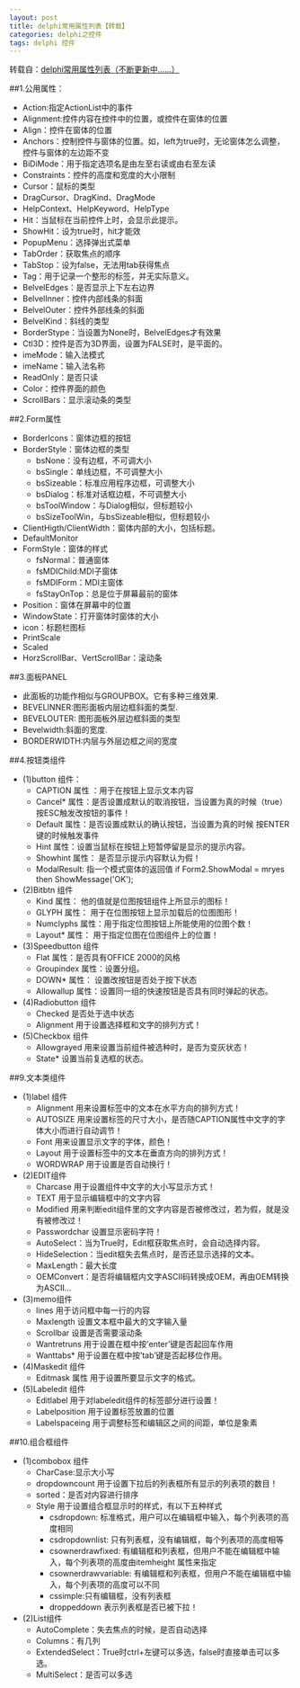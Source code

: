 ```yaml
---
layout: post
title: delphi常用属性列表【转载】
categories: delphi之控件
tags: delphi 控件
---
```


转载自：[delphi常用属性列表（不断更新中……）](http://www.cnblogs.com/xcre/archive/2012/04/07/2435753.html)

##1.公用属性：

* Action:指定ActionList中的事件
* Alignment:控件内容在控件中的位置，或控件在窗体的位置
* Align：控件在窗体的位置 
* Anchors：控制控件与窗体的位置。如，left为true时，无论窗体怎么调整，控件与窗体的左边距不变
* BiDiMode：用于指定选项名是由左至右读或由右至左读
* Constraints：控件的高度和宽度的大小限制
* Cursor：鼠标的类型
* DragCursor、DragKind、DragMode
* HelpContext、HelpKeyword、HelpType
* Hit：当鼠标在当前控件上时，会显示此提示。
* ShowHit：设为true时，hit才能效
* PopupMenu：选择弹出式菜单
* TabOrder：获取焦点的顺序
* TabStop：设为false，无法用tab获得焦点
* Tag：用于记录一个整形的标签，并无实际意义。
* BelvelEdges：是否显示上下左右边界
* BelvelInner：控件内部线条的斜面
* BelvelOuter：控件外部线条的斜面
* BelvelKind：斜线的类型
* BorderStype：当设置为None时，BelvelEdges才有效果
* Ctl3D：控件是否为3D界面，设置为FALSE时，是平面的。
* imeMode：输入法模式
* imeName：输入法名称
* ReadOnly：是否只读
* Color：控件界面的颜色
* ScrollBars：显示滚动条的类型

##2.Form属性

* BorderIcons：窗体边框的按钮
* BorderStyle：窗体边框的类型
    * bsNone：没有边框，不可调大小
    * bsSingle：单线边框，不可调整大小
    * bsSizeable：标准应用程序边框，可调整大小 
    * bsDialog：标准对话框边框，不可调整大小
    * bsToolWindow：与Dialog相似，但标题较小
    * bsSizeToolWin，与bsSizeable相似，但标题较小
* ClientHigth/ClientWidth：窗体内部的大小，包括标题。
* DefaultMonitor
* FormStyle：窗体的样式
    * fsNormal：普通窗体
    * fsMDIChild:MDI子窗体
    * fsMDIForm：MDI主窗体
    * fsStayOnTop：总是位于屏幕最前的窗体
* Position：窗体在屏幕中的位置
* WindowState：打开窗体时窗体的大小 
* icon：标题栏图标
* PrintScale
* Scaled
* HorzScrollBar、VertScrollBar：滚动条

##3.面板PANEL

* 此面板的功能作相似与GROUPBOX。它有多种三维效果.
* BEVELINNER:图形面板内层边框斜面的类型.
* BEVELOUTER: 图形面板外层边框斜面的类型
* Bevelwidth:斜面的宽度.
* BORDERWIDTH:内层与外层边框之间的宽度
 
##4.按钮类组件

* (1)button 组件：
    * CAPTION 属性 ：用于在按钮上显示文本内容
    * Cancel*  属性：是否设置成默认的取消按钮，当设置为真的时候（true） 按ESC触发改按钮的事件！
    * Default 属性：是否设置成默认的确认按钮，当设置为真的时候 按ENTER键的时候触发事件
    * Hint 属性：设置当鼠标在按钮上短暂停留是显示的提示内容。
    * Showhint 属性： 是否显示提示内容默认为假！
    * ModalResult: 指一个模式窗体的返回值 if Form2.ShowModal = mryes then ShowMessage('OK');
* (2)Bitbtn 组件
    * Kind 属性： 他的值就是位图按钮组件上所显示的图标！
    * GLYPH 属性： 用于在位图按钮上显示加载后的位图图形！
    * Numclyphs 属性：用于指定位图按钮上所能使用的位图个数！
    * Layout* 属性： 用于指定位图在位图组件上的位置！
* (3)Speedbutton 组件
    * Flat 属性：是否具有OFFICE 2000的风格
    * Groupindex 属性：设置分组。
    * DOWN* 属性： 设置改按钮是否处于按下状态
    * Allowallup 属性：设置同一组的快速按钮是否具有同时弹起的状态。
* (4)Radiobutton 组件
    * Checked 是否处于选中状态
    * Alignment 用于设置选择框和文字的排列方式！
* (5)Checkbox 组件
    * Allowgrayed 用来设置当前组件被选种时，是否为变灰状态！
    * State*    设置当前复选框的状态。

##9.文本类组件

* (1)label 组件
    * Alignment 用来设置标签中的文本在水平方向的排列方式！
    * AUTOSIZE 用来设置标签的尺寸大小，是否随CAPTION属性中文字的字体大小而进行自动调节！
    * Font 用来设置显示文字的字体，颜色！
    * Layout 用于设置标签中的文本在垂直方向的排列方式！
    * WORDWRAP 用于设置是否自动换行！
* (2)EDIT组件
    * Charcase 用于设置组件中文字的大小写显示方式！
    * TEXT   用于显示编辑框中的文字内容
    * Modified 用来判断edit组件里的文字内容是否被修改过，若为假，就是没有被修改过！
    * Passwordchar 设置显示密码字符！
    * AutoSelect：当为True时，Edit框获取焦点时，会自动选择内容。
    * HideSelection：当edit框失去焦点时，是否还显示选择的文本。
    * MaxLength：最大长度
    * OEMConvert：是否将编辑框内文字ASCII码转换成OEM，再由OEM转换为ASCII...
* (3)memo组件
    * lines 用于访问框中每一行的内容
    * Maxlength 设置文本框中最大的文字输入量
    * Scrollbar   设置是否需要滚动条
    * Wantretruns 用于设置在框中按’enter’键是否起回车作用
    * Wanttabs* 用于设置在框中按’tab’键是否起移位作用。
* (4)Maskedit 组件
    * Editmask 属性 用于设置所要显示文字的格式。
* (5)Labeledit 组件
    * Editlabel 用于对labeledit组件的标签部分进行设置！
    * Labelposition 用于设置标签放置的位置
    * Labelspaceing 用于调整标签和编辑区之间的间距，单位是象素

##10.组合框组件

* (1)combobox 组件
    * CharCase:显示大小写
    * dropdowncount 用于设置下拉后的列表框所有显示的列表项的数目！
    * sorted：是否对内容进行排序
    * Style 用于设置组合框显示时的样式，有以下五种样式
        * csdropdown: 标准格式，用户可以在编辑框中输入，每个列表项的高度相同
        * csdropdownlist: 只有列表框，没有编辑框，每个列表项的高度相等
        * csownerdrawfixed: 有编辑框和列表框，但用户不能在编辑框中输入，每个列表项的高度由itemheight 属性来指定
        * csownerdrawvariable: 有编辑框和列表框，但用户不能在编辑框中输入，每个列表项的高度可以不同
        * cssimple:只有编辑框，没有列表框
        * droppeddown 表示列表框是否已被下拉！
* (2)List组件
    * AutoComplete：失去焦点的时候，是否自动选择
    * Columns：有几列
    * ExtendedSelect：True时ctrl+左键可以多选，false时直接单击可以多选。
    * MultiSelect：是否可以多选
